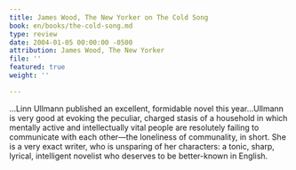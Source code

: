 ```yaml
---
title: James Wood, The New Yorker on The Cold Song
book: en/books/the-cold-song.md
type: review
date: 2004-01-05 00:00:00 -0500
attribution: James Wood, The New Yorker
file: ''
featured: true
weight: ''

---
```

…Linn Ullmann published an excellent, formidable novel this year…Ullmann is very good at evoking the peculiar, charged stasis of a household in which mentally active and intellectually vital people are resolutely failing to communicate with each other—the loneliness of communality, in short. She is a very exact writer, who is unsparing of her characters: a tonic, sharp, lyrical, intelligent novelist who deserves to be better-known in English.